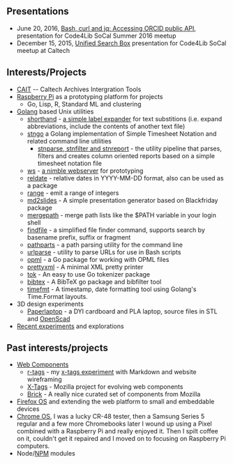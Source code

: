 
## Presentations

+ June 20, 2016, [Bash, curl and jq: Accessing ORCID public API](https://rsdoiel.github.io/bash-curl-and-jq-presentation/), presentation for Code4Lib SoCal Summer 2016 meetup
+ December 15, 2015, [Unified Search Box](http://caltechlibrary.github.io/unified-search-box/presentation.html) presentation for Code4Lib SoCal meetup at Caltech

## Interests/Projects

+ [CAIT](https://github.com/caltechlibrary/cait) -- Caltech Archives Intergration Tools
+ [Raspberry Pi](http://raspberrypi.org) as a prototyping platform for projects
    + Go, Lisp, R, Standard ML and clustering
+ [Golang](http://golang.org) based Unix utilities
    + [shorthand](https://github.com/rsdoiel/shorthand) - [a simple label expander](http://rsdoiel.github.io/shorthand) for text substitions (i.e. expand abbreviations, include the contents of another text file)
    + [stngo](https://github.com/rsdoiel/stngo) a Golang implementation of Simple Timesheet Notation and related command line utilities
        + [stnparse, stnfilter and stnreport](https://github.com/rsdoiel/stngo/blob/master/STN.md) - the utility pipeline that parses, filters and creates column oriented reports based on a simple timesheet notation file
    + [ws](https://github.com/rsdoiel/ws) - [a nimble webserver](http://rsdoiel.github.io/ws) for prototyping
    + [reldate](https://github.com/rsdoiel/reldate) - relative dates in YYYY-MM-DD format, also can be used as a package
    + [range](https://github.com/rsdoiel/range) - emit a range of integers
    + [md2slides](https://github.com/rsdoiel/md2slides) - A simple presentation generator based on Blackfriday package
    + [mergepath](https://github.com/rsdoiel/mergepath) - merge path lists like the $PATH variable in your login shell
    + [findfile](https://github.com/rsdoiel/findfile) - a simplified file finder command, supports search by basename prefix, suffix or fragment
    + [pathparts](https://github.com/rsdoiel/pathparts) - a path parsing utility for the command line
    + [urlparse](https://github.com/rsdoiel/urlparse) - utility to parse URLs for use in Bash scripts
    + [opml](https://github.com/rsdoiel/opml) - a Go package for working with OPML files
    + [prettyxml](https://github.com/rsdoiel/prettyxml) - A minimal XML pretty printer
    + [tok](https://github.com/rsdoiel/tok) - An easy to use Go tokenizer package
    + [bibtex](https://github.com/rsdoiel/bibtex) - A BibTeX go package and bibfilter tool
    + [timefmt](https://github.com/rsdoiel/timefmt) - A timestamp, date formatting tool using Golang's Time.Format layouts.
+ 3D design experiments
    + [Paperlaptop](https://github.com/rsdoiel/paperlaptop) - a DYI cardboard and PLA laptop, source files in STL and [OpenScad](http://www.openscad.org/)
+ [Recent experiments](https://github.com/rsdoiel?tab=repositories) and explorations

## Past interests/projects

+ [Web Components](http://webcomponents.org/)
    + [r-tags](https://rsdoiel.github.com/r-tags) - my [x-tags experiment](https://github.com/rsdoiel/r-tags) with Markdown and website wireframing
    + [X-Tags](http://www.x-tags.org) - Mozilla project for evolving web components
    + [Brick](http://mozbrick.github.io/) - A really nice curated set of components from Mozilla
+ [Firefox OS](https://developer.mozilla.org/en-US/docs/Mozilla/Firefox_OS) and extending the web platform to small and embeddable devices
+ [Chrome OS](http://www.google.com/chromeos), I was a lucky CR-48 tester, then a Samsung Series 5 regular and a few more Chromebooks later I wound up using a Pixel combined with a Raspberry Pi and really enjoyed it. Then I spilt coffee on it, couldn't get it repaired and I moved on to focusing on Raspberry Pi computers.
+ Node/[NPM](https://www.npmjs.com/~rsdoiel) modules





